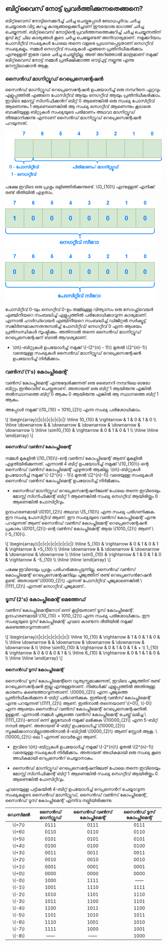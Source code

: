 ## ബിറ്റ്‌വൈസ് നോട്ട് പ്രവര്‍ത്തിക്കുന്നതെങ്ങനെ?

ബിറ്റ്‌വൈസ് നോട്ടിനെക്കുറിച്ച് ചര്‍ച്ച ചെയ്തപ്പോള്‍ ബോധപൂര്‍വം ചര്‍ച്ച ചെയ്യാതെ വിട്ട കുറച്ചു കാര്യങ്ങളെക്കുറിച്ചാണ് ഈയൊരു ഭാഗത്ത് ചര്‍ച്ച ചെയ്യുന്നത്. ബിറ്റ്‌വൈസ് നോട്ടിന്റെ പ്രവര്‍ത്തനത്തെക്കുറിച്ച് ചര്‍ച്ച ചെയ്യുന്നതിന് മുമ്പ് മറ്റ് ചില കാര്യങ്ങള്‍ കൂടെ ചര്‍ച്ച ചെയ്യേണ്ടത് അനിവാര്യമാണ്. നമുക്കറിയാം പോസിറ്റീവ് സംഖ്യകള്‍ പോലെ തന്നെ വളരെ പ്രധാനപ്പെട്ടതാണ് നെഗറ്റീവ് സംഖ്യകളും. നമ്മള്‍ നെഗറ്റീവ് സംഖ്യകള്‍ എങ്ങനെ പ്രതിനിധീകരിക്കാം എന്നുള്ളത് ഇതേ വരെ ചര്‍ച്ച ചെയ്തിട്ടില്ല. അത് അറിഞ്ഞാല്‍ മാത്രമാണ് നമുക്ക് ബിറ്റ്‌വൈസ് നോട്ട് നമ്മള്‍ പ്രതീക്ഷിക്കാത്ത ഔട്ട്പുട്ട് നല്കുന്നു എന്നു മനസ്സിലാക്കാന്‍ ആകൂ.

### സൈന്‍ഡ് മാഗ്നിറ്റ്യൂഡ് റെപ്രെസെന്റേഷന്‍

സൈന്‍ഡ് മാഗ്നിറ്റ്യൂഡ് റെപ്രെസെന്റേഷന്‍ ഉപയോഗിച്ച് ഒരു നമ്പറിനെ ഏറ്റവും എളുപ്പത്തില്‍ എങ്ങനെ പോസിറ്റീവ് ആയും നെഗറ്റീവ് ആയും പ്രതിനിധീകരിക്കാം. ഇവിടെ മോസ്റ്റ് സിഗ്നിഫിക്കന്‍റ് ബിറ്റ് 0 ആണെങ്കില്‍ ഒരു സംഖ്യ  പോസിറ്റീവ് ആണെന്നും 1 ആണെണെങ്കില്‍ ആ സംഖ്യ നെഗറ്റീവ് ആണെന്നും കൂടാതെ ബാക്കിയുള്ള ബിറ്റുകള്‍ സംഖ്യയുടെ പരിമാണം അഥവാ മാഗ്നിറ്റ്യൂഡ് തീരുമാനിക്കുന്നു എന്നാണ് സൈന്‍ഡ് മാഗ്നിറ്റ്യൂഡ് റെപ്രെസെന്റേഷന്‍ പറയുന്നത്.

![സൈന്‍ഡ് മാഗ്നിറ്റ്യൂഡ് റെപ്രെസെന്‍റേഷന്‍](../images/appendix/1_signed_magnitude_representation.drawio.png)


പക്ഷേ ഇവിടെ ഒരു പ്രശ്നം ഒളിഞ്ഞിരിക്കുന്നുണ്ട്. \\(0_{10}\\) എന്നുള്ളത് എനിക്ക് രണ്ട് രീതിയില്‍ എഴുതാം.

![നെഗറ്റീവ് പൂജ്യം](../images/appendix/2_signed_mag_problem_negative_zero.drawio.png)

![പോസിറ്റീവ് പൂജ്യം](../images/appendix/2_signed_mag_problem_positive_zero.drawio.png)

പോസിറ്റീവ് 0-യും നെഗറ്റീവ് 0-ഉം തമ്മിലുള്ള വിത്യാസം ഒരു സോഫ്റ്റ്‌വെയർ എഞ്ചിനീയറെ സംബദ്ധിച്ച് എളുപ്പത്തില്‍ പരിശോധിക്കാവുന്ന കാര്യമാണ്. എന്നാല്‍ ഹാർഡ്‍വെയർ എഞ്ചിനീയറെ സംബദ്ധിച്ച് ഡിജിറ്റല്‍ സര്‍ക്യൂട്ട് സങ്കീര്‍ണമാകുന്നതനുസരിച്ച് പോസിറ്റീവ്/ നെഗറ്റീവ് 0 എന്ന ആശയം പ്രതിസന്ധികള്‍ സൃഷ്ടിക്കും. അതിനാല്‍ തന്നെ സൈന്‍ഡ് മാഗ്നിറ്റ്യൂഡ് റെപ്രെസെന്റേഷന് ബദല്‍ ആവശ്യമാണ്.

* \\(n\\)-ബിറ്റുകള്‍ ഉപയോഗിച്ച് നമുക്ക് \\(-(2^{n} - 1)\\) മുതല്‍ \\(2^{n}-1\\) വരെയുള്ള സംഖ്യകള്‍ സൈന്‍ഡ് മാഗ്നിറ്റ്യൂഡ് റെപ്രെസെന്റേഷന്‍ ഉപയോഗിച്ച് നിര്‍മിക്കാം.

### വണ്‍സ് (1's) കോംപ്ലിമെന്റ്

വണ്‍സ് കോംപ്ലിമെന്റ് എന്നുദ്ദേശിക്കുന്നത് ഒരു ബൈനറി നമ്പറിലെ ഓരോ ബിറ്റും ഇന്‍വെര്‍ട് ചെയ്തതാണ്. അതായത് ഒരു ബിറ്റ് 1 ആയിരുന്നു എങ്കില്‍ തല്‍സ്ഥാനത്തെ ബിറ്റ് 0 ആകും 0 ആയിരുന്നു എങ്കില്‍ ആ സ്ഥാനത്തെ ബിറ്റ് 1 ആകും.

അപ്പോള്‍ നമുക്ക് \\(10_{10} = 1010_{2}\\) എന്ന സംഖ്യ പരിശോധിക്കാം.

\\[
	\begin{array}{|c|c|c|c|c|c|}
        \hline
            10_{10} & \rightarrow & 1 & 0 & 1 & 0 \\\\
            \hline
            \downarrow &  & \downarrow & \downarrow & \downarrow & \downarrow \\\\
            \hline
            \sim10_{10} & \rightarrow & 0 & 1 & 0 & 1 \\\\
            \hline
        \hline
    \end{array}
\\]

#### സൈന്‍ഡ് വണ്‍സ് കോംപ്ലിമെന്റ്

നമ്മള്‍ മുകളില്‍ \\(10_{10}\\)-ന്റെ വണ്‍സ് കോംപ്ലിമെന്റ് ആണ് മുകളില്‍ എഴുതിയിരിക്കുന്നത്. എന്നാല്‍ 4 ബിറ്റ് ഉപയോഗിച്ച് നമുക്ക് \\(10_{10}\\)-ന്റെ സൈന്‍ഡ് വണ്‍സ് കോംപ്ലിമെന്റ് എഴുതാന്‍ ആകില്ല. \\(n\\)-ബിറ്റുകള്‍ ഉപയോഗിച്ച് നമുക്ക് \\(-(2^{n} - 1)\\) മുതല്‍ \\(2^{n}-1\\) വരെയുള്ള സംഖ്യകള്‍ സൈന്‍ഡ് വണ്‍സ് കോംപ്ലിമെന്റ് ഉപയോഗിച്ച് നിര്‍മിക്കാം.

* സൈന്‍ഡ് മാഗ്നിറ്റ്യൂഡ് റെപ്രെസെന്റേഷനിലേത് പോലെ തന്നെ ഇവിടെയും മോസ്റ്റ് സിഗ്നിഫിക്കന്റ് ബിറ്റ് 1 ആണെങ്കില്‍ സംഖ്യ നെഗറ്റീവ് ആയിരിയ്ക്കും 0 ആണെങ്കില്‍ പോസിറ്റീവും.

ഉദാഹരണമായി \\(0101_{2}\\) അഥവാ \\(5_{10}\\) എന്ന സംഖ്യ പരിഗണിക്കുക. ഈ സംഖ്യ പോസിറ്റീവ് ആണ്. ഈ സംഖ്യയുടെ വണ്‍സ് കോംപ്ലിമെന്റ് എന്നു പറയുന്നത് ആണ് സൈന്‍ഡ് വണ്‍സ് കോംപ്ലിമെന്റ് റെപ്രെസെന്റേഷന്‍ പ്രകാരം \\(0101_{2}\\)-ന്റെ വണ്‍സ് കോംപ്ലിമെന്റ് ആയ \\(1010_{2}\\) ആണ് \\(-5_{10}\\).

\\[
	\begin{array}{|c|c|c|c|c|c|c|c|}
        \hline
            5_{10} & \rightarrow & 0 & 1 & 0 & 1 & \rightarrow & +5_{10} \\\\
            \hline
            \downarrow &  & \downarrow & \downarrow & \downarrow & \downarrow \\\\
            \hline
            \sim5_{10} & \rightarrow & 1 & 0 & 1 & 0 & \rightarrow & -5_{10} \\\\
            \hline
        \hline
    \end{array}
\\]

പക്ഷേ ഇവിടെയും പ്രശ്നം പരിഹരിക്കപ്പെടുന്നില്ല. സൈന്‍ഡ് വണ്‍സ് കോംപ്ലിമെന്റ് റെപ്രെസെന്റേഷനിലും പൂജ്യത്തിന് രണ്ട് റെപ്രെസെന്‍റേഷന്‍ ഉണ്ട്. അതായത് \\(0000_{2}\\) എന്നത് പോസിറ്റീവ് പൂജ്യമാണെങ്കില്‍ \\(1111_{2}\\) എന്നത് നെഗറ്റീവ് പൂജ്യമാണ്..

### ടൂസ് (2's) കോംപ്ലിമെന്റ് മെത്തേഡ്

വണ്‍സ് കോംപ്ലിമെന്റിനോട് ഒന്ന് കൂട്ടിയതാണ് ടൂസ് കോംപ്ലിമെന്റ്. ഉദാഹരണമായി \\(10_{10} = 1010_{2}\\) എന്ന സംഖ്യ പരിശോധിക്കാം. ഈ സംഖ്യയുടെ ടൂസ് കോംപ്ലിമെന്റ് ചുവടെ കാണുന്ന രീതിയില്‍ നമുക്ക് കണ്ടെത്താവുന്നതാണ്.

\\[
	\begin{array}{|c|c|c|c|c|c|c|}
        \hline
            10_{10} & \rightarrow & 1 & 0 & 1 & 0 & \\\\
            \hline
            \downarrow &  & \downarrow & \downarrow & \downarrow & \downarrow & \\\\
            \hline
            \sim10_{10} & \rightarrow & 0 & 1 & 0 & 1 & + \\\\
            1_{10} & \rightarrow & 0 & 0 & 0 & 1 & \\\\
            \hline
            6_{10} & \rightarrow & 0 & 1 & 1 & 0 & \\\\ 
            \hline
        \hline
    \end{array}
\\]

#### സൈന്‍ഡ് ടൂസ് കോംപ്ലിമെന്റ്

സൈന്‍ഡ് ടൂസ് കോംപ്ലിമെന്റിനെ വ്യത്യസ്തമാക്കുന്നത്, ഇവിടെ പൂജ്യത്തിന് രണ്ട് റെപ്രെസെന്റേഷന്‍ ഇല്ല എന്നുള്ളതാണ്. നിങ്ങള്‍ക്ക് എളുപ്പത്തില്‍ അതിനുള്ള കാരണം കണ്ടെത്താവുന്നതാണ്. \\(0000_{2}\\) എന്ന പൂജ്യത്തെ പ്രതിനിധീകരിക്കുന്ന 4-ബിറ്റ് പരിഗണിക്കുക. ഇതിന്റെ വണ്‍സ് കോംപ്ലിമെന്റ് എന്നു പറയുന്നത് \\(1111_{2}\\) ആണ്. ഇതിനാല്‍ തന്നെയാണ് \\(+0\\), \\(-0\\) എന്ന ആശയം സൈന്‍ഡ് വണ്‍സ് കോംപ്ലിമെന്റ് റെപ്രെസെന്റേഷനില്‍ ഉള്ളത്. എന്നാല്‍ നമ്മള്‍ പൂജ്യത്തെ വണ്‍സ് കോംപ്ലിമെന്റ് ചെയ്ത് ലഭിച്ച \\(1111_{2}\\)-നോട് ഒന്ന് കൂട്ടുമ്പോള്‍ നമുക്ക് ലഭിക്കുക \\(10000_{2}\\) എന്ന 5-ബിറ്റ് നമ്പര്‍ ആണ്. അതായത് 4-ബിറ്റ് ഉപയോഗിച്ച് \\(10000_{2}\\) സൂക്ഷിക്കാനാവില്ലാത്തതിനാല്‍ 4-ബിറ്റില്‍ \\(0000_{2}\\) ആണ് സ്റ്റോര്‍ ആകൂ. \\(10000_{2}\\)-ലെ 1 എന്നത് ഓവര്‍ഫ്ലോ ആണ്.

* ഇവിടെ \\(n\\)-ബിറ്റുകള്‍ ഉപയോഗിച്ച് നമുക്ക് \\(-2^{n}\\) മുതല്‍ \\(2^{n}-1\\) വരെയുള്ള സംഖ്യകള്‍ നിര്‍മിക്കാം. അതായത് അധികമായി ഒരു സംഖ്യ കൂടെ അധികമായി റെപ്രസെന്‍റ് ചെയ്യാനാകും.

* സൈന്‍ഡ് മാഗ്നിറ്റ്യൂഡ് റെപ്രെസെന്റേഷനിലേത് പോലെ തന്നെ ഇവിടെയും മോസ്റ്റ് സിഗ്നിഫിക്കന്റ് ബിറ്റ് 1 ആണെങ്കില്‍ സംഖ്യ നെഗറ്റീവ് ആയിരിയ്ക്കും 0 ആണെങ്കില്‍ പോസിറ്റീവും.

ചുവടെയുള്ള പട്ടികയില്‍ 4-ബിറ്റ് ഉപയോഗിച്ച് റെപ്രസെന്‍റ് ചെയ്യാവുന്ന സംഖ്യകളുടെ സൈന്‍ഡ് മാഗ്നിറ്റ്യൂഡ്, സൈന്‍ഡ് വണ്‍സ് കോംപ്ലിമെന്റ്, സൈന്‍ഡ് ടൂസ് കോംപ്ലിമെന്റ് എന്നിവ നല്കിയിരിക്കുന്നു.

|ഡെസിമല്‍|സൈന്‍ഡ് മാഗ്നിറ്റ്യൂഡ് |സൈന്‍ഡ് വണ്‍സ് കോംപ്ലിമെന്റ്|സൈന്‍ഡ് ടൂസ് കോംപ്ലിമെന്റ്|
|:-------:|:-------------:|:----------------:|:-------------:|
|\\(+7\\)|0111|0111|0111|
|\\(+6\\)|0110|0110|0110|
|\\(+5\\)|0101|0101|0101|
|\\(+4\\)|0100|0100|0100|
|\\(+3\\)|0011|0011|0011|
|\\(+2\\)|0010|0010|0010|
|\\(+1\\)|0001|0001|0001|
|\\(+0\\)|0000|0000|0000|
|\\(-0\\)|1000|1111|——|
|\\(-1\\)|1001|1110|1111|
|\\(-2\\)|1010|1101|1110|
|\\(-3\\)|1011|1100|1101|
|\\(-4\\)|1100|1011|1100|
|\\(-5\\)|1101|1010|1011|
|\\(-6\\)|1110|1001|1010|
|\\(-7\\)|1111|1000|1001|
|\\(-8\\)|——|——|1000|
